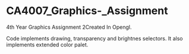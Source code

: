 # CA4007_Graphics-_Assignment

4th Year Graphics Assignment 2Created In Opengl.

Code implements drawing, transparency and brightnes selectors. It also implements extended color palet. 
